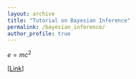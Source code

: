 ```yaml
---
layout: archive
title: "Tutorial on Bayesian Inference"
permalink: /bayesian_inference/
author_profile: true
---
```


$e=mc^2$



\[[Link](Bayesian_Inference/BI_True.md)\]


